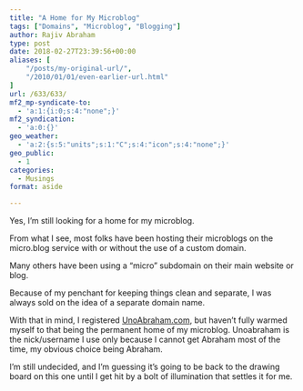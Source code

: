 ```yaml
---
title: "A Home for My Microblog"
tags: ["Domains", "Microblog", "Blogging"]
author: Rajiv Abraham
type: post
date: 2018-02-27T23:39:56+00:00
aliases: [
    "/posts/my-original-url/",
    "/2010/01/01/even-earlier-url.html"
]
url: /633/633/
mf2_mp-syndicate-to:
  - 'a:1:{i:0;s:4:"none";}'
mf2_syndication:
  - 'a:0:{}'
geo_weather:
  - 'a:2:{s:5:"units";s:1:"C";s:4:"icon";s:4:"none";}'
geo_public:
  - 1
categories:
  - Musings
format: aside

---
```

<p style="text-align: left;">
  Yes, I&#8217;m still looking for a home for my microblog.
</p>

<p style="text-align: left;">
  From what I see, most folks have been hosting their microblogs on the micro.blog service with or without the use of a custom domain.
</p>

<p style="text-align: left;">
  Many others have been using a &#8220;micro&#8221; subdomain on their main website or blog.
</p>

<p style="text-align: left;">
  Because of my penchant for keeping things clean and separate, I was always sold on the idea of a separate domain name.
</p>

<p style="text-align: left;">
  With that in mind, I registered <a href="https://abraham.uno/" target="_blank" rel="noopener">UnoAbraham.com</a>, but haven&#8217;t fully warmed myself to that being the permanent home of my microblog. Unoabraham is the nick/username I use only because I cannot get Abraham most of the time, my obvious choice being Abraham.
</p>

<p style="text-align: left;">
  I&#8217;m still undecided, and I&#8217;m guessing it&#8217;s going to be back to the drawing board on this one until I get hit by a bolt of illumination that settles it for me.
</p>